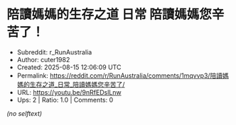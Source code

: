 # 陪讀媽媽的生存之道 日常 陪讀媽媽您辛苦了！

- Subreddit: r_RunAustralia
- Author: cuter1982
- Created: 2025-08-15 12:06:09 UTC
- Permalink: https://reddit.com/r/RunAustralia/comments/1mqvvp3/陪讀媽媽的生存之道_日常_陪讀媽媽您辛苦了/
- URL: https://youtu.be/9nRfEDslLnw
- Ups: 2 | Ratio: 1.0 | Comments: 0

_(no selftext)_
